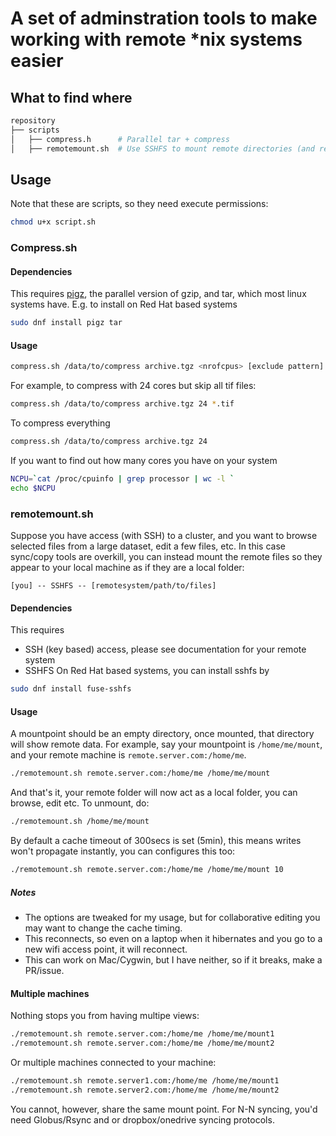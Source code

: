 # A set of adminstration tools to make working with remote *nix systems easier

## What to find where
```bash
repository
├── scripts
│   ├── compress.h      # Parallel tar + compress
│   ├── remotemount.sh  # Use SSHFS to mount remote directories (and remount on failure)
```

## Usage
Note that these are scripts, so they need execute permissions:
```bash
chmod u+x script.sh
```
### Compress.sh
#### Dependencies
This requires [pigz](https://zlib.net/pigz/), the parallel version of gzip, and tar, which most linux systems have.
E.g. to install on Red Hat based systems
```bash
sudo dnf install pigz tar
```
#### Usage
```bash
compress.sh /data/to/compress archive.tgz <nrofcpus> [exclude pattern]
```
For example, to compress with 24 cores but skip all tif files:
```bash
compress.sh /data/to/compress archive.tgz 24 *.tif
```
To compress everything
```bash
compress.sh /data/to/compress archive.tgz 24
```
If you want to find out how many cores you have on your system
```bash
NCPU=`cat /proc/cpuinfo | grep processor | wc -l `
echo $NCPU
```
### remotemount.sh
Suppose you have access (with SSH) to a cluster, and you want to browse selected files from a large dataset, edit a few files, etc.
In this case sync/copy tools are overkill, you can instead mount the remote files so they appear to your local machine as if they are a local folder:
```
[you] -- SSHFS -- [remotesystem/path/to/files]
```
#### Dependencies
This requires
- SSH (key based) access, please see documentation for your remote system
- SSHFS
On Red Hat based systems, you can install sshfs by
```bash
sudo dnf install fuse-sshfs
```
#### Usage
A mountpoint should be an empty directory, once mounted, that directory will show remote data.
For example, say your mountpoint is `/home/me/mount`, and your remote machine is `remote.server.com:/home/me`.
```bash
./remotemount.sh remote.server.com:/home/me /home/me/mount
```
And that's it, your remote folder will now act as a local folder, you can browse, edit etc.
To unmount, do:
```bash
./remotemount.sh /home/me/mount
```
By default a cache timeout of 300secs is set (5min), this means writes won't propagate instantly, you can configures this too:
```bash
./remotemount.sh remote.server.com:/home/me /home/me/mount 10
```
##### Notes
- The options are tweaked for my usage, but for collaborative editing you may want to change the cache timing.
- This reconnects, so even on a laptop when it hibernates and you go to a new wifi access point, it will reconnect.
- This can work on Mac/Cygwin, but I have neither, so if it breaks, make a PR/issue.

#### Multiple machines
Nothing stops you from having multipe views:
```bash
./remotemount.sh remote.server.com:/home/me /home/me/mount1
./remotemount.sh remote.server.com:/home/me /home/me/mount2
```
Or multiple machines connected to your machine:
```bash
./remotemount.sh remote.server1.com:/home/me /home/me/mount1
./remotemount.sh remote.server2.com:/home/me /home/me/mount2
```
You cannot, however, share the same mount point.
For N-N syncing, you'd need Globus/Rsync and or dropbox/onedrive syncing protocols.
